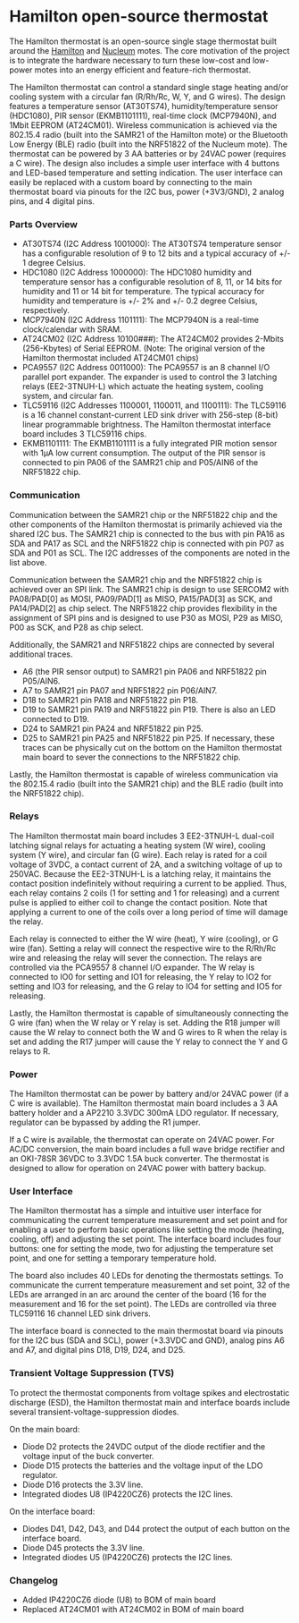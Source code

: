 # Hamilton open-source thermostat

The Hamilton thermostat is an open-source single stage thermostat built around the [Hamilton](https://github.com/hamilton-mote/hw) and [Nucleum](https://github.com/lab11/nucleum) motes. The core motivation of the project is to integrate the hardware necessary to turn these low-cost and low-power motes into an energy efficient and feature-rich thermostat.

The Hamilton thermostat can control a standard single stage heating and/or cooling system with a circular fan (R/Rh/Rc, W, Y, and G wires). The design features a temperature sensor (AT30TS74), humidity/temperature sensor (HDC1080), PIR sensor (EKMB1101111), real-time clock (MCP7940N), and 1Mbit EEPROM (AT24CM01). Wireless communication is achieved via the 802.15.4 radio (built into the SAMR21 of the Hamilton mote) or the Bluetooth Low Energy (BLE) radio (built into the NRF51822 of the Nucleum mote). The thermostat can be powered by 3 AA batteries or by 24VAC power (requires a C wire). The design also includes a simple user interface with 4 buttons and LED-based temperature and setting indication. The user interface can easily be replaced with a custom board by connecting to the main thermostat board via pinouts for the I2C bus, power (+3V3/GND), 2 analog pins, and 4 digital pins.

### Parts Overview

* AT30TS74 (I2C Address 1001000): The AT30TS74 temperature sensor has a configurable resolution of 9 to 12 bits and a typical accuracy of +/- 1 degree Celsius.
* HDC1080 (I2C Address 1000000): The HDC1080 humidity and temperature sensor has a configurable resolution of 8, 11, or 14 bits for humidity and 11 or 14 bit for temperature. The typical accuracy for humidity and temperature is +/- 2% and +/- 0.2 degree Celsius, respectively.
* MCP7940N (I2C Address 1101111): The MCP7940N is a real-time clock/calendar with SRAM.
* AT24CM02 (I2C Address 10100###): The AT24CM02 provides 2-Mbits (256-Kbytes) of Serial EEPROM. (Note: The original version of the Hamilton thermostat included AT24CM01 chips)
* PCA9557 (I2C Address 0011000): The PCA9557 is an 8 channel I/O parallel port expander. The expander is used to control the 3 latching relays (EE2-3TNUH-L) which actuate the heating system, cooling system, and circular fan.
* TLC59116 (I2C Addresses 1100001, 1100011, and 1100111): The TLC59116 is a 16 channel constant-current LED sink driver with 256-step (8-bit) linear programmable brightness. The Hamilton thermostat interface board includes 3 TLC59116 chips.
* EKMB1101111: The EKMB1101111 is a fully integrated PIR motion sensor with 1µA low current consumption. The output of the PIR sensor is connected to pin PA06 of the SAMR21 chip and P05/AIN6 of the NRF51822 chip.

### Communication

Communication between the SAMR21 chip or the NRF51822 chip and the other components of the Hamilton thermostat is primarily achieved via the shared I2C bus. The SAMR21 chip is connected to the bus with pin PA16 as SDA and PA17 as SCL and the NRF51822 chip is connected with pin P07 as SDA and P01 as SCL. The I2C addresses of the components are noted in the list above.

Communication between the SAMR21 chip and the NRF51822 chip is achieved over an SPI link. The SAMR21 chip is design to use SERCOM2 with PA08/PAD[0] as MOSI, PA09/PAD[1] as MISO,
PA15/PAD[3] as SCK, and PA14/PAD[2] as chip select.  The NRF51822 chip provides flexibility in the assignment of SPI pins and is designed to use P30 as MOSI, P29 as MISO, P00 as SCK, and P28 as chip select.

Additionally, the SAMR21 and NRF51822 chips are connected by several additional traces.
* A6 (the PIR sensor output) to SAMR21 pin PA06 and NRF51822 pin P05/AIN6.
* A7 to SAMR21 pin PA07 and NRF51822 pin P06/AIN7.
* D18 to SAMR21 pin PA18 and NRF51822 pin P18.
* D19 to SAMR21 pin PA19 and NRF51822 pin P19. There is also an LED connected to D19.
* D24 to SAMR21 pin PA24 and NRF51822 pin P25.
* D25 to SAMR21 pin PA25 and NRF51822 pin P25.
If necessary, these traces can be physically cut on the bottom on the Hamilton thermostat main board to sever the connections to the NRF51822 chip.

Lastly, the Hamilton thermostat is capable of wireless communication via the 802.15.4 radio (built into the SAMR21 chip) and the BLE radio (built into the NRF51822 chip).

### Relays

The Hamilton thermostat main board includes 3 EE2-3TNUH-L dual-coil latching signal relays for actuating a heating system (W wire), cooling system (Y wire), and circular fan (G wire).  Each relay is rated for a coil voltage of 3VDC, a contact current of 2A, and a switching voltage of up to 250VAC. Because the EE2-3TNUH-L is a latching relay, it maintains the contact position indefinitely without requiring a current to be applied. Thus, each relay contains 2 coils (1 for setting and 1 for releasing) and a current pulse is applied to either coil to change the contact position. Note that applying a current to one of the coils over a long period of time will damage the relay.

Each relay is connected to either the W wire (heat), Y wire (cooling), or G wire (fan). Setting a relay will connect the respective wire to the R/Rh/Rc wire and releasing the relay will sever the connection. The relays are controlled via the PCA9557 8 channel I/O expander. The W relay is connected to IO0 for setting and IO1 for releasing, the Y relay to IO2 for setting and IO3 for releasing, and the G relay to IO4 for setting and IO5 for releasing.

Lastly, the Hamilton thermostat is capable of simultaneously connecting the G wire (fan) when the W relay or Y relay is set. Adding the R18 jumper will cause the W relay to connect both the W and G wires to R when the relay is set and adding the R17 jumper will cause the Y relay to connect the Y and G relays to R.

### Power

The Hamilton thermostat can be power by battery and/or 24VAC power (if a C wire is available). The Hamilton thermostat main board includes a 3 AA battery holder and a AP2210 3.3VDC 300mA LDO regulator. If necessary, regulator can be bypassed by adding the R1 jumper.

If a C wire is available, the thermostat can operate on 24VAC power. For AC/DC conversion, the main board includes a full wave bridge rectifier and an OKI-78SR 36VDC to 3.3VDC 1.5A buck converter. The thermostat is designed to allow for operation on 24VAC power with battery backup.

### User Interface

The Hamilton thermostat has a simple and intuitive user interface for communicating the current temperature measurement and set point and for enabling a user to perform basic operations like setting the mode (heating, cooling, off) and adjusting the set point. The interface board includes four buttons: one for setting the mode, two for adjusting the temperature set point, and one for setting a temporary temperature hold.

The board also includes 40 LEDs for denoting the thermostats settings. To communicate the current temperature measurement and set point, 32 of the LEDs are arranged in an arc around the center of the board (16 for the measurement and 16 for the set point). The LEDs are controlled via three TLC59116 16 channel LED sink drivers.

The interface board is connected to the main thermostat board via pinouts for the I2C bus (SDA and SCL), power (+3.3VDC and GND), analog pins A6 and A7, and digital pins D18, D19, D24, and D25.

### Transient Voltage Suppression (TVS)

To protect the thermostat components from voltage spikes and electrostatic discharge (ESD), the Hamilton thermostat main and interface boards include several transient-voltage-suppression diodes.

On the main board:
* Diode D2 protects the 24VDC output of the diode rectifier and the voltage input of the buck converter.
* Diode D15 protects the batteries and the voltage input of the LDO regulator.
* Diode D16 protects the 3.3V line.
* Integrated diodes U8 (IP4220CZ6) protects the I2C lines.

On the interface board:
* Diodes D41, D42, D43, and D44 protect the output of each button on the interface board.
* Diode D45 protects the 3.3V line.
* Integrated diodes U5 (IP4220CZ6) protects the I2C lines.

### Changelog
* Added IP4220CZ6 diode (U8) to BOM of main board
* Replaced AT24CM01 with AT24CM02 in BOM of main board
